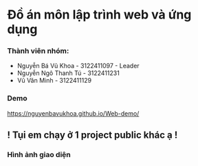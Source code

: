 # Đồ án môn lập trình web và ứng dụng
### Thành viên nhóm:
- Nguyễn Bá Vũ Khoa - 3122411097 - Leader
- Nguyễn Ngô Thanh Tú - 3122411231
- Vũ Văn Minh - 3122411129


### Demo
https://nguyenbavukhoa.github.io/Web-demo/

## ! Tụi em chạy ở 1 project public khác ạ !

### Hình ảnh giao diện
